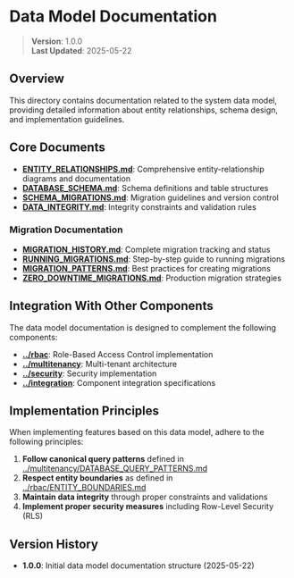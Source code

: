 # Data Model Documentation

> **Version**: 1.0.0  
> **Last Updated**: 2025-05-22

## Overview

This directory contains documentation related to the system data model, providing detailed information about entity relationships, schema design, and implementation guidelines.

## Core Documents

- **[ENTITY_RELATIONSHIPS.md](ENTITY_RELATIONSHIPS.md)**: Comprehensive entity-relationship diagrams and documentation
- **[DATABASE_SCHEMA.md](DATABASE_SCHEMA.md)**: Schema definitions and table structures
- **[SCHEMA_MIGRATIONS.md](SCHEMA_MIGRATIONS.md)**: Migration guidelines and version control
- **[DATA_INTEGRITY.md](DATA_INTEGRITY.md)**: Integrity constraints and validation rules

### Migration Documentation

- **[MIGRATION_HISTORY.md](MIGRATION_HISTORY.md)**: Complete migration tracking and status
- **[RUNNING_MIGRATIONS.md](RUNNING_MIGRATIONS.md)**: Step-by-step guide to running migrations
- **[MIGRATION_PATTERNS.md](MIGRATION_PATTERNS.md)**: Best practices for creating migrations
- **[ZERO_DOWNTIME_MIGRATIONS.md](ZERO_DOWNTIME_MIGRATIONS.md)**: Production migration strategies

## Integration With Other Components

The data model documentation is designed to complement the following components:

- **[../rbac](../rbac)**: Role-Based Access Control implementation
- **[../multitenancy](../multitenancy)**: Multi-tenant architecture
- **[../security](../security)**: Security implementation
- **[../integration](../integration)**: Component integration specifications

## Implementation Principles

When implementing features based on this data model, adhere to the following principles:

1. **Follow canonical query patterns** defined in [../multitenancy/DATABASE_QUERY_PATTERNS.md](../multitenancy/DATABASE_QUERY_PATTERNS.md)
2. **Respect entity boundaries** as defined in [../rbac/ENTITY_BOUNDARIES.md](../rbac/ENTITY_BOUNDARIES.md)
3. **Maintain data integrity** through proper constraints and validations
4. **Implement proper security measures** including Row-Level Security (RLS)

## Version History

- **1.0.0**: Initial data model documentation structure (2025-05-22)
